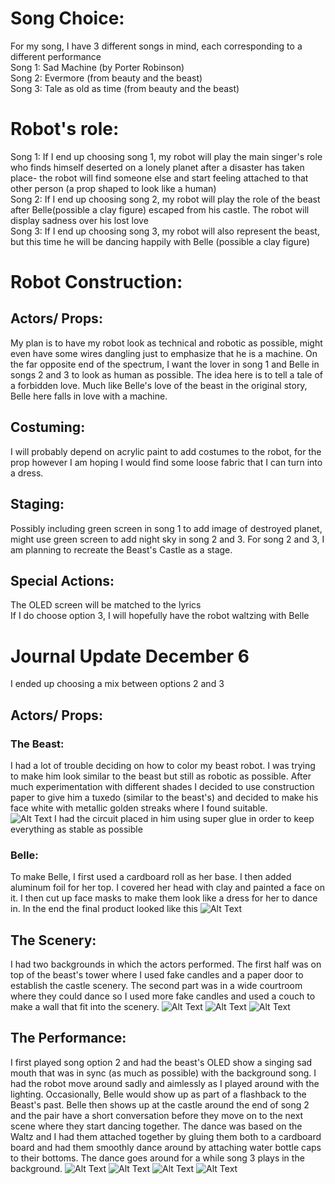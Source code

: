 # Song Choice:
For my song, I have 3 different songs in mind, each corresponding to a different performance
</br>
Song 1: Sad Machine (by Porter Robinson)
</br>
Song 2: Evermore (from beauty and the beast)
</br>
Song 3: Tale as old as time (from beauty and the beast)

# Robot's role:
Song 1: If I end up choosing song 1, my robot will play the main singer's role who finds himself deserted on a lonely planet after a disaster has taken place- the robot will find someone else and start feeling attached to that other person (a prop shaped to look like a human)
</br>
Song 2: If I end up choosing song 2, my robot will play the role of the beast after Belle(possible a clay figure) escaped from his castle. The robot will display sadness over his lost love
</br>
Song 3: If I end up choosing song 3, my robot will also represent the beast, but this time he will be dancing happily with Belle (possible a clay figure)

# Robot Construction:
## Actors/ Props:
My plan is to have my robot look as technical and robotic as possible, might even have some wires dangling just to emphasize that he is a machine. On the far opposite end of the spectrum, I want the lover in song 1 and Belle in songs 2 and 3 to look as human as possible. The idea here is to tell a tale of a forbidden love. Much like Belle's love of the beast in the original story, Belle here falls in love with a machine.
## Costuming: 
I will probably depend on acrylic paint to add costumes to the robot, for the prop however I am hoping I would find some loose fabric that I can turn into a dress.
## Staging:
Possibly including green screen in song 1 to add image of destroyed planet, might use green screen to add night sky in song 2 and 3. For song 2 and 3, I am planning to recreate the Beast's Castle as a stage.
## Special Actions:
The OLED screen will be matched to the lyrics
</br>
If I do choose option 3, I will hopefully have the robot waltzing with Belle

# Journal Update December 6
I ended up choosing a mix between options 2 and 3
## Actors/ Props:
### The Beast:
I had a lot of trouble deciding on how to color my beast robot. I was trying to make him look similar to the beast but still as robotic as possible. After much experimentation with different shades I decided to use construction paper to give him a tuxedo (similar to the beast's) and decided to make his face white with metallic golden streaks where I found suitable.  
 ![Alt Text](https://github.com/BaraaAlJorf/PerformingRobots/blob/master/October4/20201004_170520.jpg)
I had the circuit placed in him using super glue in order to keep everything as stable as possible
### Belle:
To make Belle, I first used a cardboard roll as her base. I then added aluminum foil for her top. I covered her head with clay and painted a face on it. I then cut up face masks to make them look like a dress for her to dance in. In the end the final product looked like this
 ![Alt Text](https://github.com/BaraaAlJorf/PerformingRobots/blob/master/FinalProject/20201203_211500.jpg)
## The Scenery:
I had two backgrounds in which the actors performed. The first half was on top of the beast's tower where I used fake candles and a paper door to establish the castle scenery. The second part was in a wide courtroom where they could dance so I used more fake candles and used a couch to make a wall that fit into the scenery.
 ![Alt Text](https://github.com/BaraaAlJorf/PerformingRobots/blob/master/FinalProject/20201203_211457.jpg)
 ![Alt Text](https://github.com/BaraaAlJorf/PerformingRobots/blob/master/FinalProject/20201203_211500.jpg)
 ![Alt Text](https://github.com/BaraaAlJorf/PerformingRobots/blob/master/FinalProject/20201203_211332.jpg)
## The Performance:
I first played song option 2 and had the beast's OLED show a singing sad mouth that was in sync (as much as possible) with the background song. I had the robot move around sadly and aimlessly as I played around with the lighting. Occasionally, Belle would show up as part of a flashback to the Beast's past. Belle then shows up at the castle around the end of song 2 and the pair have a short conversation before they move on to the next scene where they start dancing together. The dance was based on the Waltz and I had them attached together by gluing them both to a cardboard board and had them smoothly dance around by attaching water bottle caps to their bottoms. The dance goes around for a while song 3 plays in the background.
 ![Alt Text](https://github.com/BaraaAlJorf/PerformingRobots/blob/master/October4/20201004_170520.jpg)
 ![Alt Text](https://github.com/BaraaAlJorf/PerformingRobots/blob/master/October4/20201004_170520.jpg)
 ![Alt Text](https://github.com/BaraaAlJorf/PerformingRobots/blob/master/October4/20201004_170520.jpg)
 ![Alt Text](https://github.com/BaraaAlJorf/PerformingRobots/blob/master/October4/20201004_170520.jpg)


